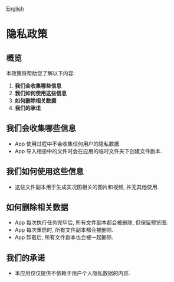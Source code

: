 
[English](/privacy/lightlive/?lang=en)

# 隐私政策

## 概览

本政策将帮助您了解以下内容:
1. **我们会收集哪些信息**
2. **我们如何使用这些信息**
3. **如何删除相关数据**
4. **我们的承诺**

## 我们会收集哪些信息

- App 使用过程中不会收集任何用户的隐私数据.
- App 导入相册中的文件时会在应用的临时文件夹下创建文件副本.

## 我们如何使用这些信息

- 这些文件副本用于生成实况图相关的图片和视频, 并无其他使用.

## 如何删除相关数据

- App 每次执行任务完毕后, 所有文件副本都会被删除, 但保留预览图.
- App 每次重启时, 所有文件副本都会被删除.
- App 卸载后, 所有文件副本也会被一起删除.

## 我们的承诺

- 本应用仅仅提供不依赖于用户个人隐私数据的内容.




